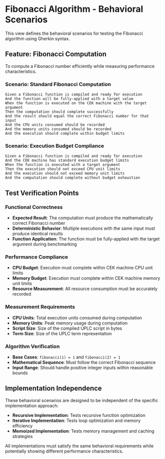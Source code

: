 # Fibonacci Algorithm - Behavioral Scenarios

This view defines the behavioral scenarios for testing the Fibonacci algorithm
using Gherkin syntax.

## Feature: Fibonacci Computation

To compute a Fibonacci number efficiently while measuring performance
characteristics.

### Scenario: Standard Fibonacci Computation

```gherkin
Given a Fibonacci function is compiled and ready for execution
And the function will be fully-applied with a target value
When the function is executed on the CEK machine with the target argument
Then the computation should complete successfully
And the result should equal the correct Fibonacci number for that input
And the CPU units consumed should be recorded
And the memory units consumed should be recorded
And the execution should complete within budget limits
```

### Scenario: Execution Budget Compliance

```gherkin
Given a Fibonacci function is compiled and ready for execution
And the CEK machine has standard execution budget limits
When the function is executed with a target argument
Then the execution should not exceed CPU unit limits
And the execution should not exceed memory unit limits
And the computation should complete without budget exhaustion
```

## Test Verification Points

### Functional Correctness

- **Expected Result**: The computation must produce the mathematically correct
  Fibonacci number
- **Deterministic Behavior**: Multiple executions with the same input must
  produce identical results
- **Function Application**: The function must be fully-applied with the target
  argument during benchmarking

### Performance Compliance

- **CPU Budget**: Execution must complete within CEK machine CPU unit limits
- **Memory Budget**: Execution must complete within CEK machine memory unit
  limits
- **Resource Measurement**: All resource consumption must be accurately recorded

### Measurement Requirements

- **CPU Units**: Total execution units consumed during computation
- **Memory Units**: Peak memory usage during computation
- **Script Size**: Size of the compiled UPLC script in bytes
- **Term Size**: Size of the UPLC term representation

### Algorithm Verification

- **Base Cases**: `fibonacci(1) = 1` and `fibonacci(2) = 1`
- **Mathematical Sequence**: Must follow the correct Fibonacci sequence
- **Input Range**: Should handle positive integer inputs within reasonable
  bounds

## Implementation Independence

These behavioral scenarios are designed to be independent of the specific
implementation approach:

- **Recursive Implementation**: Tests recursive function optimization
- **Iterative Implementation**: Tests loop optimization and memory efficiency
- **Memoized Implementation**: Tests memory management and caching strategies

All implementations must satisfy the same behavioral requirements while
potentially showing different performance characteristics.
